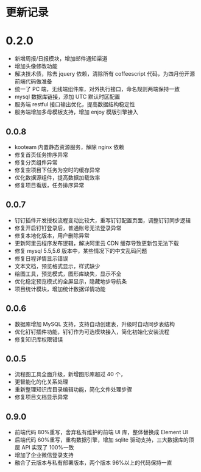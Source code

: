 # 更新记录

# 0.2.0

- 新增周报/日报模块，增加邮件通知渠道
- 增加头像修改功能
- 解决技术债，除去 jquery 依赖，清除所有 coffeescript 代码，为四月份开源前端代码做准备
- 统一了 PC 端，无线端组件库，对外执行接口，命名规则两端保持一致
- mysql 数据库链接，添加 UTC 默认时区配置
- 服务端 restful 接口输出优化，提高数据结构稳定性
- 服务端增加多母模板支持，增加 enjoy 模版引擎接入

## 0.0.8

- kooteam 内置静态资源服务，解除 nginx 依赖
- 修复首页任务排序异常
- 修复分页组件异常
- 修复空项目下任务为空时的缓存异常
- 优化数据源组件，提高数据加载效率
- 修复项目看版，任务排序异常

## 0.0.7

- 钉钉插件开发授权流程变动比较大，重写钉钉配置页面，调整钉钉同步逻辑
- 修复开启钉钉登录后，普通账号无法登录异常
- 修复本地化版本，用户删除异常
- 更新阿里云程序发布逻辑，解决阿里云 CDN 缓存导致更新包无法下载
- 修复 mysql 5.5,5.6 版本中，某些情况下的中文乱码问题
- 修复日程详情显示错误
- 文本文档，预览格式显示，样式缺少
- 绘图工具，预览模式，图形库缺失，显示不全
- 优化稳定预览模式的全屏显示，隐藏地步导航条
- 项目统计模块，增加统计数据详情功能

## 0.0.6

- 数据库增加 MySQL 支持，支持自动创建表，升级时自动同步表结构
- 优化钉钉插件功能，钉钉作为可选模块接入，简化初始化安装流程
- 修复知识库权限错误

## 0.0.5

- 流程图工具全面升级，新增图形库超过 40 个，
- 更智能化的化关系处理
- 重新整理知识库目录编辑功能，简化文件处理步骤
- 修复项目文档显示异常

## 0.9.0

- 前端代码 80%重写，舍弃私有维护的前端 UI 库，整体替换成 Element UI
- 后端代码 60%重写，重构数据引擎，增加 sqlite 驱动支持，三大数据库的顶层 API 实现了 100%一致
- 增加了企业微信登录支持
- 融合了云版本与私有部署版本，两个版本 96%以上的代码保持一直
